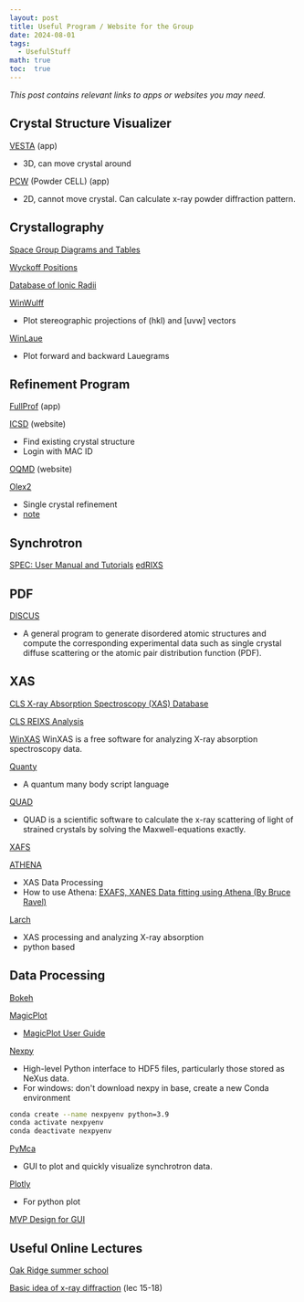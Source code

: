 ```yaml
---
layout: post
title: Useful Program / Website for the Group
date: 2024-08-01
tags: 
  - UsefulStuff
math: true
toc:  true
---
```


_This post contains relevant links to apps or websites you may need._

## Crystal Structure Visualizer 
<a href="https://jp-minerals.org/vesta/en/download.html">VESTA</a> (app)
- 3D, can move crystal around

<a href="http://mill2.chem.ucl.ac.uk/ccp/web-mirrors/powdcell/a_v/v_1/powder/e_cell.html">PCW</a> (Powder CELL) (app)
- 2D, cannot move crystal. Can calculate x-ray powder diffraction pattern. 

## Crystallography 
<a href="http://img.chem.ucl.ac.uk/sgp/large/sgp.htm">Space Group Diagrams and Tables</a>

<a href="https://www.cryst.ehu.es/cgi-bin/cryst/programs/nph-wp-list">Wyckoff Positions</a>

<a href="http://abulafia.mt.ic.ac.uk/shannon/ptable.php">Database of Ionic Radii</a>

<a href="http://www.jcrystal.com/products/winwulff/">WinWulff</a>
- Plot stereographic projections of (hkl) and [uvw] vectors 

<a href="http://jcrystal.com/products/winlaue/index.htm">WinLaue</a>
- Plot forward and backward Lauegrams

## Refinement Program
<a href="https://www.ill.eu/sites/fullprof/php/downloads.html">FullProf</a> (app)

<a href="https://icsd-fiz-karlsruhe-de.libaccess.lib.mcmaster.ca/search/basic.xhtml;jsessionid=6FAAD006C7DC776D497945357FCAD835">ICSD</a>  (website)
- Find existing crystal structure
- Login with MAC ID

<a href="https://oqmd.org/">OQMD</a> (website)

<a href="https://www.olexsys.org/olex2/">Olex2</a>
- Single crystal refinement
- <a href="https://www.chem.ubc.ca/sites/default/files/wysiwyg_uploads/facilities/x-ray/ilia_guzei_notes_on_olex2.pdf">note</a>

## Synchrotron
<a href="https://certif.com/spec_manual/idx.html">SPEC: User Manual and Tutorials</a>
<a href="https://github.com/NSLS-II/edrixs">edRIXS</a>

## PDF
<a href="https://tproffen.github.io/DiffuseCode/">DISCUS</a>
- A general program to generate disordered atomic structures and compute the corresponding experimental data such as single crystal diffuse scattering or the atomic pair distribution function (PDF).

## XAS

<a href="https://xasdb.lightsource.ca/">CLS X-ray Absorption Spectroscopy (XAS) Database</a>

<a href="https://pypi.org/project/reixs/">CLS REIXS Analysis</a>

<a href="https://winxas.de/">WinXAS</a>
WinXAS is a free software for analyzing X-ray absorption spectroscopy data.

<a href="https://www.quanty.org/start">Quanty</a>
- A quantum many body script language

<a href="https://quad.x-ray.center/">QUAD</a>
- QUAD is a scientific software to calculate the x-ray scattering of light of strained crystals by solving the Maxwell-equations exactly.

<a href="https://xafs.xrayabsorption.org/">XAFS</a>

<a href="https://bruceravel.github.io/demeter/documents/Athena/index.html">ATHENA</a>
- XAS Data Processing
- How to use Athena:  <a href="https://www.youtube.com/playlist?list=PLyzX_pouV65vbohf_puwlg9fGNjJGpKpd">EXAFS, XANES Data fitting using Athena (By Bruce Ravel)</a>

<a href="https://xraypy.github.io/xraylarch/">Larch</a>
- XAS processing and analyzing X-ray absorption
- python based

## Data Processing
<a href="http://bokeh.org/">Bokeh</a>

<a href="https://magicplot.com/index.php#home">MagicPlot</a>
- <a href="https://magicplot.com/wiki/manual">MagicPlot User Guide</a>

<a href="https://nexpy.github.io/nexpy/includeme.html">Nexpy</a>
-  High-level Python interface to HDF5 files, particularly those stored as NeXus data.
-  For windows: don't download nexpy in base, create a new Conda environment
 ```sh
conda create --name nexpyenv python=3.9
conda activate nexpyenv
conda deactivate nexpyenv
```

<a href="https://pymca.sourceforge.net/download.html">PyMca</a>
-  GUI to plot and quickly visualize synchrotron data.

<a href="https://plotly.com/python/">Plotly</a>
-  For python plot

<a href="https://developer.mantidproject.org/MVPDesign.html">MVP Design for GUI</a>

## Useful Online Lectures
<a href="https://neutrons.ornl.gov/nxs/2021/lectures">Oak Ridge summer school</a>

<a href="https://ocw.mit.edu/courses/3-091sc-introduction-to-solid-state-chemistry-fall-2010/pages/crystalline-materials/15-introduction-to-crystallography/">Basic idea of x-ray diffraction</a> (lec 15-18)


<a href=""></a>
<a href=""></a>


